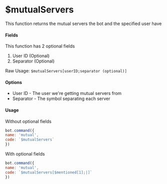 # $mutualServers

This function returns the mutual servers the bot and the specified user have

#### Fields

This function has 2 optional fields

1. User ID \(Optional\)
2. Separator \(Optional\)

Raw Usage: `$mutualServers[userID;separator (optional)]`

#### Options

* User ID - The user we're getting mutual servers from
* Separator - The symbol separating each server

#### Usage

Without optional fields

```javascript
bot.command({
name: 'mutual',
code: `$mutualServers`
})
```

With optional fields

```javascript
bot.command({
name: 'mutual',
code: `$mutualServers[$mentioned[1];|]`
})
```

